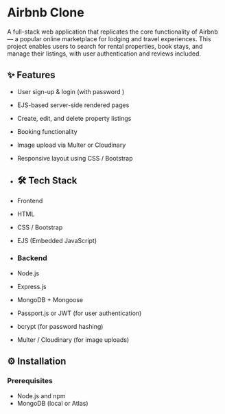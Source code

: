 # Airbnb Clone

A full-stack web application that replicates the core functionality of Airbnb — a popular online marketplace for lodging and travel experiences. This project enables users to search for rental properties, book stays, and manage their listings, with user authentication and reviews included.

## ✨ Features

- User sign-up & login (with password )
- EJS-based server-side rendered pages
- Create, edit, and delete property listings
- Booking functionality 
- Image upload via Multer or Cloudinary
- Responsive layout using CSS / Bootstrap

- ## 🛠️ Tech Stack
- Frontend
- HTML
- CSS / Bootstrap
- EJS (Embedded JavaScript)

- ### Backend
- Node.js
- Express.js
- MongoDB + Mongoose
- Passport.js or JWT (for user authentication)
- bcrypt (for password hashing)
- Multer / Cloudinary (for image uploads)

## ⚙️ Installation

### Prerequisites
- Node.js and npm
- MongoDB (local or Atlas)
